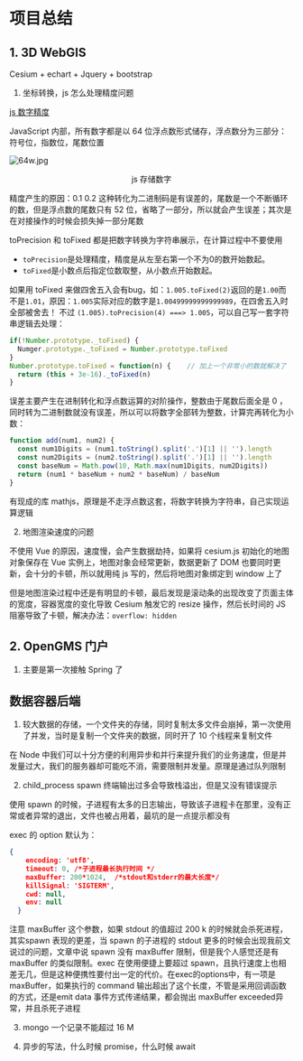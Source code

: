 # 项目总结

## 1. 3D WebGIS

Cesium + echart + Jquery + bootstrap 

1. 坐标转换，js 怎么处理精度问题

[js 数字精度](https://segmentfault.com/a/1190000021684144)

JavaScript 内部，所有数字都是以 64 位浮点数形式储存，浮点数分为三部分：符号位，指数位，尾数位置

![64w.jpg](https://segmentfault.com/img/bVbC815)

<div align='center'>js 存储数字</div>

精度产生的原因：0.1 0.2 这种转化为二进制码是有误差的，尾数是一个不断循环的数，但是浮点数的尾数只有 52 位，省略了一部分，所以就会产生误差；其次是在对接操作的时候会损失掉一部分尾数

toPrecision 和 toFixed 都是把数字转换为字符串展示，在计算过程中不要使用

- `toPrecision`是处理精度，精度是从左至右第一个不为0的数开始数起。
- `toFixed`是小数点后指定位数取整，从小数点开始数起。

如果用 toFixed 来做四舍五入会有bug，如：`1.005.toFixed(2)`返回的是`1.00`而不是`1.01`，原因：`1.005`实际对应的数字是`1.00499999999999989`，在四舍五入时全部被舍去！ 不过 `(1.005).toPrecision(4) ===> 1.005`，可以自己写一套字符串逻辑去处理：

```javascript
if(!Number.prototype._toFixed) {
  Numger.prototype._toFixed = Number.prototype.toFixed
}
Number.prototype.toFixed = function(n) {	// 加上一个非常小的数就解决了
  return (this + 3e-16)._toFixed(n)
}
```

误差主要产生在进制转化和浮点数运算的对阶操作，整数由于尾数后面全是 0 ，同时转为二进制数就没有误差，所以可以将数字全部转为整数，计算完再转化为小数：

```javascript
function add(num1, num2) {
  const num1Digits = (num1.toString().split('.')[1] || '').length
  const num2Digits = (num2.toString().split('.')[1] || '').length
  const baseNum = Math.pow(10, Math.max(num1Digits, num2Digits))
  return (num1 * baseNum + num2 * baseNum) / baseNum
}
```

有现成的库 mathjs，原理是不走浮点数这套，将数字转换为字符串，自己实现运算逻辑

2. 地图渲染速度的问题

不使用 Vue 的原因，速度慢，会产生数据劫持，如果将 cesium.js 初始化的地图对象保存在 Vue 实例上，地图对象会经常更新，数据更新了 DOM 也要同时更新，会十分的卡顿，所以就用纯 js 写的，然后将地图对象绑定到 window 上了

但是地图渲染过程中还是有明显的卡顿，最后发现是滚动条的出现改变了页面主体的宽度，容器宽度的变化导致 Cesium 触发它的 resize 操作，然后长时间的 JS 阻塞导致了卡顿，解决办法：`overflow: hidden`

## 2. OpenGMS 门户

1. 主要是第一次接触 Spring 了







## 数据容器后端

1. 较大数据的存储，一个文件夹的存储，同时复制太多文件会崩掉，第一次使用了并发，当时是复制一个文件夹的数据，同时开了 10 个线程来复制文件

在 Node 中我们可以十分方便的利用异步和并行来提升我们的业务速度，但是并发量过大，我们的服务器却可能吃不消，需要限制并发量。原理是通过队列限制

2. child_process spawn 终端输出过多会导致栈溢出，但是又没有错误提示

使用 spawn 的时候，子进程有太多的日志输出，导致该子进程卡在那里，没有正常或者异常的退出，文件也被占用着，最坑的是一点提示都没有

exec 的 option 默认为：

```json
{ 
    encoding: 'utf8',
    timeout: 0, /*子进程最长执行时间 */
    maxBuffer: 200*1024,  /*stdout和stderr的最大长度*/
    killSignal: 'SIGTERM',
    cwd: null,
    env: null
  }
```

注意 maxBuffer 这个参数，如果 stdout 的值超过 200 k 的时候就会杀死进程，其实spawn 表现的更差，当 spawn 的子进程的 stdout 更多的时候会出现我前文说过的问题，文章中说 spawn 没有 maxBuffer 限制，但是我个人感觉还是有 maxBuffer 的类似限制。exec 在使用便捷上要超过 spawn，且执行速度上也相差无几，但是这种便携性要付出一定的代价。在exec的options中，有一项是 maxBuffer，如果执行的 command 输出超出了这个长度，不管是采用回调函数的方式，还是emit data 事件方式传递结果，都会抛出 maxBuffer exceeded异常，并且杀死子进程

3. mongo  一个记录不能超过 16 M



4. 异步的写法，什么时候 promise，什么时候 await